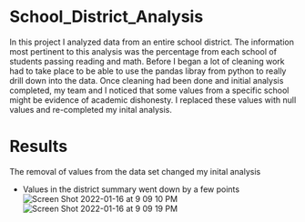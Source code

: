 # School_District_Analysis
In this project I analyzed data from an entire school district. The information most pertinent to this analysis was the percentage from each school of students passing reading and math. Before I began a lot of cleaning work had to take place to be able to use the pandas libray from python to really drill down into the data. Once cleaning had been done and initial analysis completed, my team and I noticed that some values from a specific school might be evidence of academic dishonesty. I replaced these values with null values and re-completed my inital analysis. 
# Results
The removal of values from the data set changed my inital analysis
* Values in the district summary went down by a few points![Screen Shot 2022-01-16 at 9 09 10 PM](https://user-images.githubusercontent.com/65744738/149689949-fc3dfcba-7921-4773-9be4-aa880def6b9b.png)
![Screen Shot 2022-01-16 at 9 09 19 PM](https://user-images.githubusercontent.com/65744738/149689953-7cf01a5c-74e8-43bd-aadd-8e7c74ad7a05.png)
